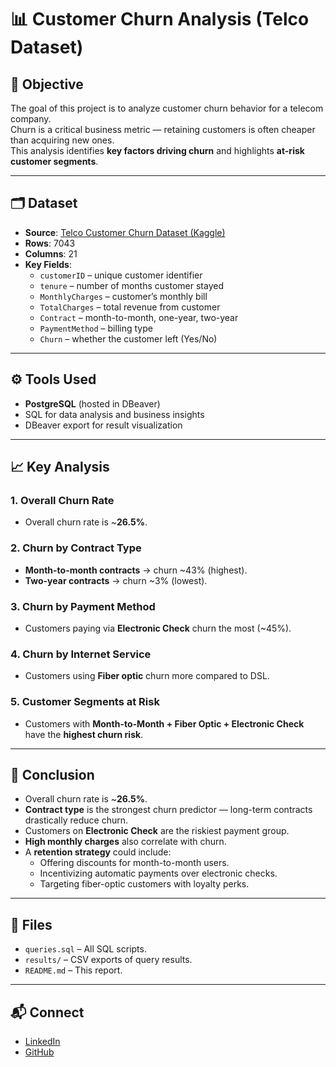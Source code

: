 # 📊 Customer Churn Analysis (Telco Dataset)

## 📌 Objective
The goal of this project is to analyze customer churn behavior for a telecom company.  
Churn is a critical business metric — retaining customers is often cheaper than acquiring new ones.  
This analysis identifies **key factors driving churn** and highlights **at-risk customer segments**.

---

## 🗂️ Dataset
- **Source**: [Telco Customer Churn Dataset (Kaggle)](https://www.kaggle.com/blastchar/telco-customer-churn)  
- **Rows**: 7043  
- **Columns**: 21  
- **Key Fields**:  
  - `customerID` – unique customer identifier  
  - `tenure` – number of months customer stayed  
  - `MonthlyCharges` – customer’s monthly bill  
  - `TotalCharges` – total revenue from customer  
  - `Contract` – month-to-month, one-year, two-year  
  - `PaymentMethod` – billing type  
  - `Churn` – whether the customer left (Yes/No)  

---

## ⚙️ Tools Used
- **PostgreSQL** (hosted in DBeaver)  
- SQL for data analysis and business insights  
- DBeaver export for result visualization  

---

## 📈 Key Analysis

### 1. Overall Churn Rate
- Overall churn rate is ~**26.5%**.

### 2. Churn by Contract Type
- **Month-to-month contracts** → churn ~43% (highest).  
- **Two-year contracts** → churn ~3% (lowest).  

### 3. Churn by Payment Method
- Customers paying via **Electronic Check** churn the most (~45%).  

### 4. Churn by Internet Service
- Customers using **Fiber optic** churn more compared to DSL.  

### 5. Customer Segments at Risk
- Customers with **Month-to-Month + Fiber Optic + Electronic Check** have the **highest churn risk**.

---

## 📝 Conclusion
- Overall churn rate is ~**26.5%**.  
- **Contract type** is the strongest churn predictor — long-term contracts drastically reduce churn.  
- Customers on **Electronic Check** are the riskiest payment group.  
- **High monthly charges** also correlate with churn.  
- A **retention strategy** could include:  
  - Offering discounts for month-to-month users.  
  - Incentivizing automatic payments over electronic checks.  
  - Targeting fiber-optic customers with loyalty perks.

---

## 📂 Files
- `queries.sql` – All SQL scripts.  
- `results/` – CSV exports of query results.  
- `README.md` – This report.  

---

## 📬 Connect
- [LinkedIn](https://linkedin.com/in/YOUR-LINKEDIN)  
- [GitHub](https://github.com/YOUR-GITHUB)  
